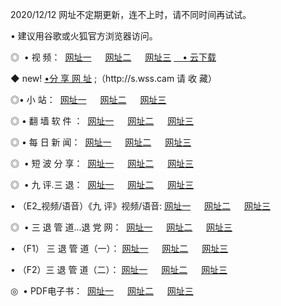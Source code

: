 <p>2020/12/12 网址不定期更新，连不上时，请不同时间再试试。
<p>• 建议用谷歌或火狐官方浏览器访问。
<p>◎  • 视 频： 
<a href="http://her.guitarhaven.com/" target="_blank">网址一</a> 　 
<a href="http://hrh.guitarhaven.com/" target="_blank">网址二</a> 　 
<a href="http://hrh.guitarhaven.com/b.html" target="_blank">网址三</a>
<a href="https://yadi.sk/d/d0sUeAOpal3njw" target="_blank">　• 云下载 </a></p>
<p>◆ new! <a href="http://hur.guitarhaven.com/a.html">•分 享 网 址</a> ;（http://s.wss.cam 请 收 藏） </p>

<p>◎•  小 站：  
<a href="http://her.guitarhaven.com/f.html" target="_blank">网址一</a> 　 
<a href="http://hrh.guitarhaven.com/h.html" target="_blank">网址二</a> 　 
<a href="http://hrh.guitarhaven.com/k/" target="_blank">网址三</a></p><p>

<p>◎  • 翻 墙 软 件 ：  
<a href="http://her.guitarhaven.com/ff/" target="_blank">网址一</a> 　 
<a href="http://hrh.guitarhaven.com/s/read/a1_nd.html" target="_blank">网址二</a> 　 
<a href="http://hrh.guitarhaven.com/ff/index.html" target="_blank">网址三</a></p>
<p>◎  • 每 日 新 闻：  
<a href="http://her.guitarhaven.com/day/" target="_blank">网址一</a> 　 
<a href="http://hrh.guitarhaven.com/day/" target="_blank">网址二</a> 　 
<a href="http://hrh.guitarhaven.com/day/index.html" target="_blank">网址三</a></p>
<p>◎   • 短 波 分 享：  
<a href="http://her.guitarhaven.com/h/" target="_blank">网址一</a> 　 
<a href="http://hrh.guitarhaven.com/h/" target="_blank">网址二</a> 　 
<a href="http://hrh.guitarhaven.com/h/index.html" target="_blank">网址三</a></p>
<p>◎   • 九 评.三 退：  
<a href="http://her.guitarhaven.com/t/" target="_blank">网址一</a> 　 
<a href="http://hrh.guitarhaven.com/v2/index.html" target="_blank">网址二</a> 　 
<a href="http://hrh.guitarhaven.com/tt/index.html" target="_blank">网址三</a> 　</p>
<p>  • （E2_视频/语音）《九 评》视频/语音: 
<a href="http://hrh.guitarhaven.com/7738.html" target="_blank">网址一</a> 　 
<a href="http://hrh.guitarhaven.com/7614.html" target="_blank">网址二</a> 　 
<a href="http://hrh.guitarhaven.com/7633.html" target="_blank">网址三</a></p>
<p>◎   • 三 退 管 道...退 党 网：  
<a href="http://her.guitarhaven.com/go/td1.html" target="_blank">网址一</a> 　 
<a href="http://hrh.guitarhaven.com/go/td2.html" target="_blank">网址二</a> 　 
<a href="http://hrh.guitarhaven.com/go/td3.html" target="_blank">网址三</a></p>
<p>  • （F1） 三 退 管 道（一）： 
<a href="http://her.guitarhaven.com/dd/" target="_blank">网址一</a> 　 
<a href="http://hrh.guitarhaven.com/s/read/a1_tdx.html" target="_blank">网址二</a> 　 
<a href="http://hrh.guitarhaven.com/dd/" target="_blank">网址三</a></p>
<p>  • （F2）三 退 管 道（二）： 
<a href="http://hrh.guitarhaven.com/d/" target="_blank">网址一</a> 　 
<a href="http://her.guitarhaven.com/d/index.html" target="_blank">网址二</a> 　 
<a href="http://hrh.guitarhaven.com/d/" target="_blank">网址三</a></p>
<p>◎   • PDF电子书：  
<a href="http://her.guitarhaven.com/p/" target="_blank">网址一</a> 　 
<a href="http://hrh.guitarhaven.com/p/index.html" target="_blank">网址二</a> 　 
<a href="http://hrh.guitarhaven.com/p/" target="_blank">网址三</a></p>
